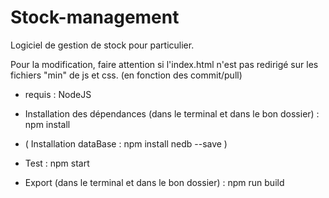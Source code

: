 # Stock-management

Logiciel de gestion de stock pour particulier.

Pour la modification, faire attention si l'index.html n'est pas redirigé sur les fichiers "min" de js et css. (en fonction des commit/pull)

- requis : NodeJS

- Installation des dépendances (dans le terminal et dans le bon dossier) : npm install

- ( Installation dataBase : npm install nedb --save )

- Test : npm start
	
- Export (dans le terminal et dans le bon dossier) : npm run build
